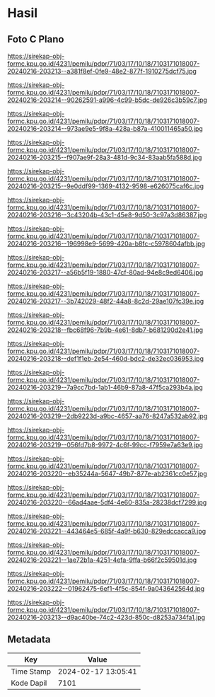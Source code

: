 # Hasil

## Foto C Plano

https://sirekap-obj-formc.kpu.go.id/4231/pemilu/pdpr/71/03/17/10/18/7103171018007-20240216-203213--a381f8ef-0fe9-48e2-877f-1910275dcf75.jpg

https://sirekap-obj-formc.kpu.go.id/4231/pemilu/pdpr/71/03/17/10/18/7103171018007-20240216-203214--90262591-a996-4c99-b5dc-de926c3b59c7.jpg

https://sirekap-obj-formc.kpu.go.id/4231/pemilu/pdpr/71/03/17/10/18/7103171018007-20240216-203214--973ae9e5-9f8a-428a-b87a-410011465a50.jpg

https://sirekap-obj-formc.kpu.go.id/4231/pemilu/pdpr/71/03/17/10/18/7103171018007-20240216-203215--f907ae9f-28a3-481d-9c34-83aab5fa588d.jpg

https://sirekap-obj-formc.kpu.go.id/4231/pemilu/pdpr/71/03/17/10/18/7103171018007-20240216-203215--9e0ddf99-1369-4132-9598-e626075caf6c.jpg

https://sirekap-obj-formc.kpu.go.id/4231/pemilu/pdpr/71/03/17/10/18/7103171018007-20240216-203216--3c43204b-43c1-45e8-9d50-3c97a3d86387.jpg

https://sirekap-obj-formc.kpu.go.id/4231/pemilu/pdpr/71/03/17/10/18/7103171018007-20240216-203216--196998e9-5699-420a-b8fc-c5978604afbb.jpg

https://sirekap-obj-formc.kpu.go.id/4231/pemilu/pdpr/71/03/17/10/18/7103171018007-20240216-203217--a56b5f19-1880-47cf-80ad-94e8c9ed6406.jpg

https://sirekap-obj-formc.kpu.go.id/4231/pemilu/pdpr/71/03/17/10/18/7103171018007-20240216-203217--3b742029-48f2-44a8-8c2d-29ae107fc39e.jpg

https://sirekap-obj-formc.kpu.go.id/4231/pemilu/pdpr/71/03/17/10/18/7103171018007-20240216-203218--fbc68f96-7b9b-4e61-8db7-b681290d2e41.jpg

https://sirekap-obj-formc.kpu.go.id/4231/pemilu/pdpr/71/03/17/10/18/7103171018007-20240216-203218--def1f1eb-2e54-460d-bdc2-de32ec036953.jpg

https://sirekap-obj-formc.kpu.go.id/4231/pemilu/pdpr/71/03/17/10/18/7103171018007-20240216-203219--7a9cc7bd-1ab1-46b9-87a8-47f5ca293b4a.jpg

https://sirekap-obj-formc.kpu.go.id/4231/pemilu/pdpr/71/03/17/10/18/7103171018007-20240216-203219--2db9223d-a9bc-4657-aa76-8247a532ab92.jpg

https://sirekap-obj-formc.kpu.go.id/4231/pemilu/pdpr/71/03/17/10/18/7103171018007-20240216-203219--056fd7b8-9972-4c6f-99cc-f7959e7a63e9.jpg

https://sirekap-obj-formc.kpu.go.id/4231/pemilu/pdpr/71/03/17/10/18/7103171018007-20240216-203220--eb35244a-5647-49b7-877e-ab2361cc0e57.jpg

https://sirekap-obj-formc.kpu.go.id/4231/pemilu/pdpr/71/03/17/10/18/7103171018007-20240216-203220--66ad4aae-5df4-4e60-835a-28238dcf7299.jpg

https://sirekap-obj-formc.kpu.go.id/4231/pemilu/pdpr/71/03/17/10/18/7103171018007-20240216-203221--443464e5-685f-4a9f-b630-829edccacca9.jpg

https://sirekap-obj-formc.kpu.go.id/4231/pemilu/pdpr/71/03/17/10/18/7103171018007-20240216-203221--1ae72b1a-4251-4efa-9ffa-b66f2c59501d.jpg

https://sirekap-obj-formc.kpu.go.id/4231/pemilu/pdpr/71/03/17/10/18/7103171018007-20240216-203222--01962475-6ef1-4f5c-854f-9a043642564d.jpg

https://sirekap-obj-formc.kpu.go.id/4231/pemilu/pdpr/71/03/17/10/18/7103171018007-20240216-203213--d9ac40be-74c2-423d-850c-d8253a734fa1.jpg


## Metadata

| Key        | Value               |
| ---------- | ------------------- |
| Time Stamp | 2024-02-17 13:05:41 |
| Kode Dapil | 7101                |



